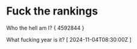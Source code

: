# Fuck the rankings

Who the hell am I?
{ 4592844 }

What fucking year is it?
[ 2024-11-04T08:30:00Z ]
